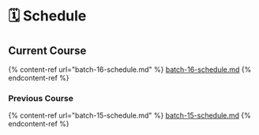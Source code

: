 # 🗓 Schedule

## Current Course

{% content-ref url="batch-16-schedule.md" %}
[batch-16-schedule.md](batch-16-schedule.md)
{% endcontent-ref %}

### Previous Course

{% content-ref url="batch-15-schedule.md" %}
[batch-15-schedule.md](batch-15-schedule.md)
{% endcontent-ref %}

